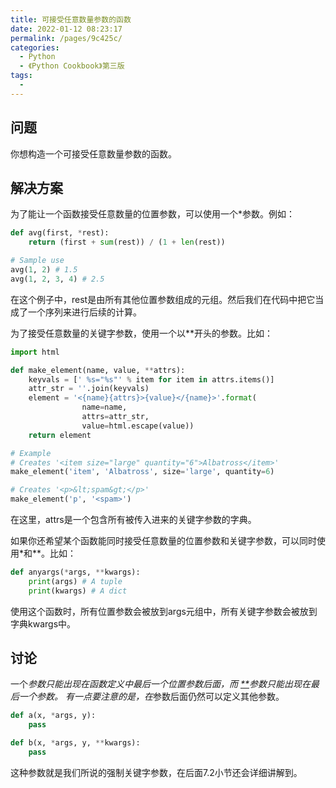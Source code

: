```yaml
---
title: 可接受任意数量参数的函数
date: 2022-01-12 08:23:17
permalink: /pages/9c425c/
categories:
  - Python
  - 《Python Cookbook》第三版
tags:
  -
---
```


## 问题

你想构造一个可接受任意数量参数的函数。

## 解决方案

为了能让一个函数接受任意数量的位置参数，可以使用一个*参数。例如：

```python
def avg(first, *rest):
    return (first + sum(rest)) / (1 + len(rest))

# Sample use
avg(1, 2) # 1.5
avg(1, 2, 3, 4) # 2.5
```

在这个例子中，rest是由所有其他位置参数组成的元组。然后我们在代码中把它当成了一个序列来进行后续的计算。

为了接受任意数量的关键字参数，使用一个以**开头的参数。比如：

```python
import html

def make_element(name, value, **attrs):
    keyvals = [' %s="%s"' % item for item in attrs.items()]
    attr_str = ''.join(keyvals)
    element = '<{name}{attrs}>{value}</{name}>'.format(
                name=name,
                attrs=attr_str,
                value=html.escape(value))
    return element

# Example
# Creates '<item size="large" quantity="6">Albatross</item>'
make_element('item', 'Albatross', size='large', quantity=6)

# Creates '<p>&lt;spam&gt;</p>'
make_element('p', '<spam>')
```

在这里，attrs是一个包含所有被传入进来的关键字参数的字典。

如果你还希望某个函数能同时接受任意数量的位置参数和关键字参数，可以同时使用*和**。比如：

```python
def anyargs(*args, **kwargs):
    print(args) # A tuple
    print(kwargs) # A dict
```

使用这个函数时，所有位置参数会被放到args元组中，所有关键字参数会被放到字典kwargs中。

## 讨论

一个*参数只能出现在函数定义中最后一个位置参数后面，而 [**](https://python3-cookbook.readthedocs.io/zh_CN/latest/c07/p01_functions_that_accept_any_number_arguments.html#id5)参数只能出现在最后一个参数。 有一点要注意的是，在*参数后面仍然可以定义其他参数。

```python
def a(x, *args, y):
    pass

def b(x, *args, y, **kwargs):
    pass
```

这种参数就是我们所说的强制关键字参数，在后面7.2小节还会详细讲解到。